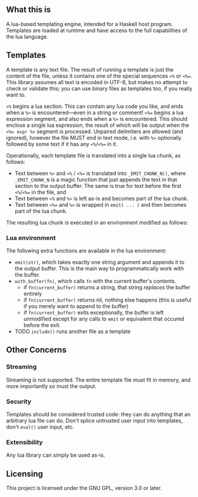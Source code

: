 ## What this is

A lua-based templating engine, intended for a Haskell host program. Templates are loaded at runtime
and have access to the full capabilities of the lua language.

## Templates

A template is any text file. The result of running a template is just the content of the file, unless
it contains one of the special sequences `<%` or `<%=`. This library assumes all text is encoded in UTF-8,
but makes no attempt to check or validate this; you can use binary files as templates too, if you really
want to.

`<%` begins a lua section. This can contain any lua code you like, and ends when a `%>` is encountered—even
in a string or comment! `<%=` begins a lua expression segment, and also ends when a `%>` is encountered.
This should enclose a single lua expression, the result of which will be output when the `<%= expr %>` segment
is processed. Unpaired delimiters are allowed (and ignored), however the file MUST end in text mode,
i.e. with `%>` optionally followed by some text if it has any `<%`/`<%=` in it.

Operationally, each template file is translated into a single lua chunk, as follows:
- Text between `%>` and `<%` / `<%=` is translated into `_EMIT_CHUNK_N()`, where `_EMIT_CHUNK_N` is a magic function
  that just appends the text in that section to the output buffer. The same is true for text before the first `<%`/`<%=`
  in the file, and 
- Text between `<%` and `%>` is left as-is and becomes part of the lua chunk.
- Text between `<%=` and `%>` is wrapped in `emit( ... )` and then becomes part of the lua chunk.

The resulting lua chunk is executed in an environment modified as follows:

### Lua environment
The following extra functions are available in the lua environment:

- `emit(str)`, which takes exactly one string argument and appends it to the output buffer.
  This is the main way to programmatically work with the buffer.
- `with_buffer(fn)`, which calls `fn` with the current buffer's contents.
  - if `fn(current_buffer)` returns a string, that string *replaces* the buffer entirely
  - if `fn(current_buffer)` returns nil, nothing else happens (this is useful if you merely want to append to the buffer)
  - if `fn(current_buffer)` exits exceptionally, the buffer is left unmodified except for any calls to `emit` or equivalent that occured before the exit.
- TODO `include()` runs another file as a template

## Other Concerns

### Streaming

Streaming is not supported. The entire template file must fit in memory, and more importantly so must the output.

### Security

Templates should be considered trusted code: they can do anything that an arbitrary lua file can do. Don't splice untrusted
user input into templates, don't `eval()` user input, etc.

### Extensibility

Any lua library can simply be used as-is.

## Licensing

This project is licensed under the GNU GPL, version 3.0 or later.